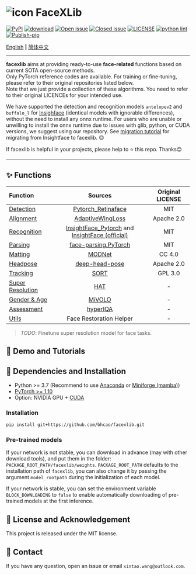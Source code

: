 # ![icon](assets/icon_small.png) FaceXLib

[![PyPI](https://img.shields.io/pypi/v/facexlib)](https://pypi.org/project/facexlib/)
[![download](https://img.shields.io/github/downloads/xinntao/facexlib/total.svg)](https://github.com/xinntao/facexlib/releases)
[![Open issue](https://img.shields.io/github/issues/xinntao/facexlib)](https://github.com/xinntao/facexlib/issues)
[![Closed issue](https://img.shields.io/github/issues-closed/xinntao/facexlib)](https://github.com/xinntao/facexlib/issues)
[![LICENSE](https://img.shields.io/github/license/xinntao/facexlib.svg)](https://github.com/xinntao/facexlib/blob/master/LICENSE)
[![python lint](https://github.com/xinntao/facexlib/actions/workflows/pylint.yml/badge.svg)](https://github.com/xinntao/facexlib/blob/master/.github/workflows/pylint.yml)
[![Publish-pip](https://github.com/xinntao/facexlib/actions/workflows/publish-pip.yml/badge.svg)](https://github.com/xinntao/facexlib/blob/master/.github/workflows/publish-pip.yml)

[English](README.md) **|** [简体中文](README_CN.md)

---

**facexlib** aims at providing ready-to-use **face-related** functions based on current SOTA open-source methods. <br>
Only PyTorch reference codes are available. For training or fine-tuning, please refer to their original repositories listed below. <br>
Note that we just provide a collection of these algorithms. You need to refer to their original LICENCEs for your intended use.

We have supported the detection and recognition models `antelopev2` and `buffalo_l` for [Insighface](https://github.com/deepinsight/insightface) (identical models with ignorable differences), without the need to install any onnx runtime. For users who are unable or unwilling to install the onnx runtime due to issues with glib, python, or CUDA versions, we suggest using our repository. See [migration tutorial](tutorial/migrate_from_insightface.ipynb) for migrating from Insightface to facexlib. :heart_eyes:

If facexlib is helpful in your projects, please help to :star: this repo. Thanks:blush: <br>

---

## :sparkles: Functions

| Function | Sources  | Original LICENSE |
| :--- | :---:        |     :---:      |
| [Detection](facexlib/detection/README.md) | [Pytorch_Retinaface](https://github.com/biubug6/Pytorch_Retinaface) | MIT |
| [Alignment](facexlib/alignment/README.md) |[AdaptiveWingLoss](https://github.com/protossw512/AdaptiveWingLoss) | Apache 2.0 |
| [Recognition](facexlib/recognition/README.md) | [InsightFace_Pytorch](https://github.com/TreB1eN/InsightFace_Pytorch) and [InsightFace (official)](https://github.com/deepinsight/insightface) | MIT |
| [Parsing](facexlib/parsing/README.md) | [face-parsing.PyTorch](https://github.com/zllrunning/face-parsing.PyTorch) | MIT |
| [Matting](facexlib/matting/README.md) | [MODNet](https://github.com/ZHKKKe/MODNet) | CC 4.0 |
| [Headpose](facexlib/headpose/README.md) | [deep-head-pose](https://github.com/natanielruiz/deep-head-pose) | Apache 2.0  |
| [Tracking](facexlib/tracking/README.md) |  [SORT](https://github.com/abewley/sort) | GPL 3.0 |
| [Super Resolution](facexlib/resolution/README.md) | [HAT](https://github.com/XPixelGroup/HAT) | - |
| [Gender & Age](facexlib/genderage/README.md) | [MiVOLO](https://github.com/WildChlamydia/MiVOLO) | - |
| [Assessment](facexlib/assessment/README.md) | [hyperIQA](https://github.com/SSL92/hyperIQA) | - |
| [Utils](facexlib/utils/README.md) | Face Restoration Helper | - |

> *TODO*: Finetune super resolution model for face tasks.

## :eyes: Demo and Tutorials

## :wrench: Dependencies and Installation

- Python >= 3.7 (Recommend to use [Anaconda](https://www.anaconda.com/download/#linux) or [Miniforge (mamba)](https://github.com/conda-forge/miniforge))
- [PyTorch >= 1.10](https://pytorch.org/)
- Option: NVIDIA GPU + [CUDA](https://developer.nvidia.com/cuda-downloads)

### Installation

```bash
pip install git+https://github.com/bhcao/facexlib.git
```

### Pre-trained models

If your network is not stable, you can download in advance (may with other download tools), and put them in the folder: `PACKAGE_ROOT_PATH/facexlib/weights`. `PACKAGE_ROOT_PATH` defaults to the installation path of `facexlib`, you can also change it by passing the argument `model_rootpath` during the initialization of each model.

If your network is stable, you can set the environment variable `BLOCK_DOWNLOADING` to `false` to enable automatically downloading of pre-trained models at the first inference.

## :scroll: License and Acknowledgement

This project is released under the MIT license. <br>

## :e-mail: Contact

If you have any question, open an issue or email `xintao.wang@outlook.com`.
